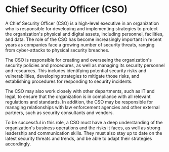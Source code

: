 # Chief Security Officer (CSO)

A Chief Security Officer (CSO) is a high-level executive in an organization who is responsible for developing and implementing strategies to protect the organization's physical and digital assets, including personnel, facilities, and data. The role of the CSO has become increasingly important in recent years as companies face a growing number of security threats, ranging from cyber-attacks to physical security breaches.

The CSO is responsible for creating and overseeing the organization's security policies and procedures, as well as managing its security personnel and resources. This includes identifying potential security risks and vulnerabilities, developing strategies to mitigate those risks, and establishing procedures for responding to security incidents.

The CSO may also work closely with other departments, such as IT and legal, to ensure that the organization is in compliance with all relevant regulations and standards. In addition, the CSO may be responsible for managing relationships with law enforcement agencies and other external partners, such as security consultants and vendors.

To be successful in this role, a CSO must have a deep understanding of the organization's business operations and the risks it faces, as well as strong leadership and communication skills. They must also stay up to date on the latest security threats and trends, and be able to adapt their strategies accordingly.
